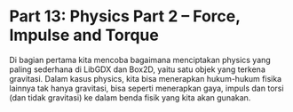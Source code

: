 # Part 13: Physics Part 2 – Force, Impulse and Torque

Di bagian pertama kita mencoba bagaimana menciptakan physics yang paling sederhana di LibGDX dan Box2D, yaitu satu objek yang terkena gravitasi. Dalam kasus physics, kita bisa menerapkan hukum-hukum fisika lainnya tak hanya gravitasi, bisa seperti menerapkan gaya, impuls dan torsi (dan tidak gravitasi) ke dalam benda fisik yang kita akan gunakan.
